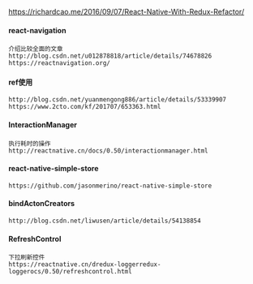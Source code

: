 https://richardcao.me/2016/09/07/React-Native-With-Redux-Refactor/




#### react-navigation
    介绍比较全面的文章
    http://blog.csdn.net/u012878818/article/details/74678826
    https://reactnavigation.org/

#### ref使用
    http://blog.csdn.net/yuanmengong886/article/details/53339907
    https://www.2cto.com/kf/201707/653363.html


#### InteractionManager
    执行耗时的操作
    http://reactnative.cn/docs/0.50/interactionmanager.html

#### react-native-simple-store
    https://github.com/jasonmerino/react-native-simple-store

#### bindActonCreators 
    http://blog.csdn.net/liwusen/article/details/54138854
    
    
####     RefreshControl
    下拉刷新控件 
    https://reactnative.cn/dredux-loggerredux-loggerocs/0.50/refreshcontrol.html


